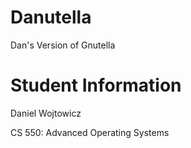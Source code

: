 # Danutella
Dan's Version of Gnutella

# Student Information
Daniel Wojtowicz

CS 550: Advanced Operating Systems
